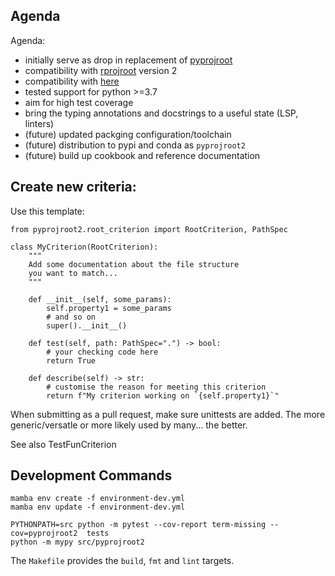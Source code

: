 ## Agenda

Agenda:

* initially serve as drop in replacement of [pyprojroot](https://github.com/chendaniely/pyprojroot)
* compatibility with [rprojroot](https://github.com/r-lib/rprojroot) version 2
* compatibility with [here](https://github.com/r-lib/here)
* tested support for python >=3.7
* aim for high test coverage
* bring the typing annotations and docstrings to a useful state (LSP, linters)
* (future) updated packging configuration/toolchain
* (future) distribution to pypi and conda as `pyprojroot2`
* (future) build up cookbook and reference documentation

## Create new criteria:

Use this template:

```python3
from pyprojroot2.root_criterion import RootCriterion, PathSpec

class MyCriterion(RootCriterion):
    """
    Add some documentation about the file structure
    you want to match...
    """

    def __init__(self, some_params):
        self.property1 = some_params
        # and so on
        super().__init__()

    def test(self, path: PathSpec=".") -> bool:
        # your checking code here
        return True

    def describe(self) -> str:
        # customise the reason for meeting this criterion
        return f"My criterion working on `{self.property1}`"
```

When submitting as a pull request, make sure unittests are added.
The more generic/versatle or more likely used by many... the better.

See also TestFunCriterion

## Development Commands

```shell
mamba env create -f environment-dev.yml
mamba env update -f environment-dev.yml  
```

```shell
PYTHONPATH=src python -m pytest --cov-report term-missing --cov=pyprojroot2  tests
python -m mypy src/pyprojroot2
```

The `Makefile` provides the `build`, `fmt` and `lint` targets.
